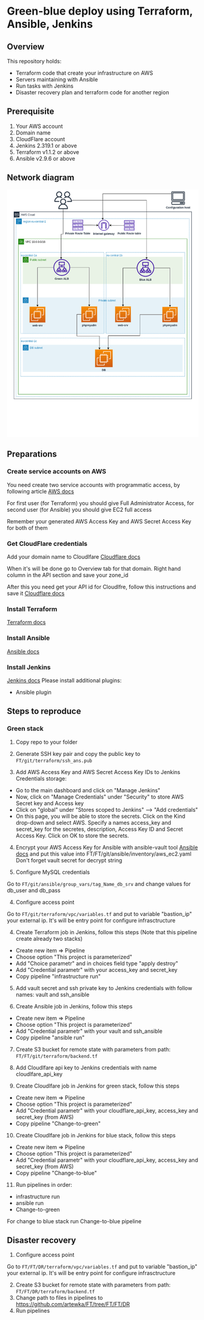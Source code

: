 # Green-blue deploy using Terraform, Ansible, Jenkins
## Overview
This repository holds:
- Terraform code that create your infrastructure on AWS
- Servers maintaining with Ansible
- Run tasks with Jenkins
- Disaster recovery plan and terraform code for another region

## Prerequisite
1. Your AWS account
2. Domain name
2. CloudFlare account
3. Jenkins 2.319.1 or above
4. Terraform v1.1.2 or above
5. Ansible v2.9.6 or above

## Network diagram
![network diagram](https://github.com/artewka/FT/blob/FT/FT/network_map.png)

## Preparations
### Create service accounts on AWS
You need create two service accounts with programmatic access, by following article [AWS docs](https://docs.aws.amazon.com/IAM/latest/UserGuide/id_users_create.html#id_users_create_cliwpsapi)

For first user (for Terraform) you should give Full Administrator Access, for second user (for Ansible) you should give EC2 full access

Remember your generated AWS Access Key and AWS Secret Access Key for both of them

### Get CloudFlare credentials
Add your domain name to Cloudlfare [Cloudflare docs](https://support.cloudflare.com/hc/en-us/articles/201720164-Creating-a-Cloudflare-account-and-adding-a-website)

When it's will be done go to Overview tab for that domain. Right hand column in the API section and save your zone_id

After this you need get your API id for Cloudlfre, follow this instructions and save it [Cloudflare docs](https://support.cloudflare.com/hc/en-us/articles/201720164-Creating-a-Cloudflare-account-and-adding-a-website)

### Install Terraform
[Terraform docs](https://learn.hashicorp.com/tutorials/terraform/install-cli)

### Install Ansible
[Ansible docs](https://docs.ansible.com/ansible/latest/installation_guide/intro_installation.html)

### Install Jenkins
[Jenkins docs](https://www.jenkins.io/doc/book/installing/linux/)
Please install additional plugins:
 - Ansible plugin

## Steps to reproduce
### Green stack

1. Copy repo to your folder

2. Generate SSH key pair and copy the public key to `FT/git/terraform/ssh_ans.pub`

3. Add AWS Access Key and AWS Secret Access Key IDs to Jenkins Credentials storage:
  - Go to the main dashboard and click on "Manage Jenkins"
  - Now, click on "Manage Credentials" under "Security" to store AWS Secret key and Access key
  - Click on "global" under "Stores scoped to Jenkins" --> "Add credentials"
  - On this page, you will be able to store the secrets. Click on the Kind drop-down and select AWS. Specify a names access_key and secret_key for the secretes, description, Access Key ID and Secret Access Key. Click on OK to store the secrets. 

4. Encrypt your AWS Access Key for Ansible with ansible-vault tool
[Ansible docs](https://docs.ansible.com/ansible/latest/user_guide/vault.html)
and put this value into FT/FT/git/ansible/inventory/aws_ec2.yaml
Don't forget vault secret for decrypt string

3. Configure MySQL credentials

Go to `FT/git/ansible/group_vars/tag_Name_db_srv` and change values for db_user and db_pass

4. Configure access point

Go to `FT/git/terraform/vpc/variables.tf` and put to variable "bastion_ip" your external ip. It's will be entry point for configure infrasctructure

4. Create Terraform job in Jenkins, follow this steps (Note that this pipeline create already two stacks)
  - Create new item => Pipeline
  - Choose option "This project is parameterized"
  - Add "Choice parametr" and in choices field type "apply destroy"
  - Add "Credential parametr" with your access_key and secret_key
  - Copy pipeline "infrastructure run"

5. Add vault secret and ssh private key to Jenkins credentials with follow names: vault and ssh_ansible

6. Create Ansible job in Jenkins, follow this steps
  - Create new item => Pipeline
  - Choose option "This project is parameterized"
  - Add "Credential parametr" with your vault and ssh_ansible
  - Copy pipeline "ansible run"

7. Create S3 bucket for remote state with parameters from path: `FT/FT/git/terraform/backend.tf`

8. Add Cloudlfare api key to Jenkins credentials with name cloudlfare_api_key

9. Create Cloudlfare job in Jenkins for green stack, follow this steps
  - Create new item => Pipeline
  - Choose option "This project is parameterized"
  - Add "Credential parametr" with your cloudflare_api_key, access_key and secret_key (from AWS)
  - Copy pipeline "Change-to-green"

10. Create Cloudlfare job in Jenkins for blue stack, follow this steps
  - Create new item => Pipeline
  - Choose option "This project is parameterized"
  - Add "Credential parametr" with your cloudflare_api_key, access_key and secret_key (from AWS)
  - Copy pipeline "Change-to-blue"

 11. Run pipelines in order:

  - infrastructure run
  - ansible run
  - Change-to-green

 For change to blue stack run Change-to-blue pipeline

 ## Disaster recovery

1. Configure access point

Go to `FT/FT/DR/terraform/vpc/variables.tf` and put to variable "bastion_ip" your external ip. It's will be entry point for configure infrasctructure

2. Create S3 bucket for remote state with parameters from path: `FT/FT/DR/terraform/backend.tf`
3. Change path to files in pipelines to https://github.com/artewka/FT/tree/FT/FT/DR
3. Run pipelines
